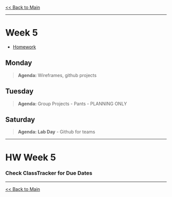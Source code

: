 [<< Back to Main](../README.md)

---
# Week 5
- [Homework](#hw-week-5)

## Monday
> **Agenda:** Wireframes, github projects

## Tuesday
> **Agenda:** Group Projects - Pants - PLANNING ONLY

## Saturday
> **Agenda:** **Lab Day** - Github for teams
<!-- - [Pull Request Template](code/PULL_REQUEST_TEMPLATE.md) -->
---
# HW Week 5
### Check ClassTracker for Due Dates
<!-- - Group: Project Planning -->

---
[<< Back to Main](../README.md)